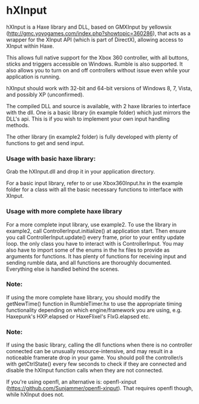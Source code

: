 hXInput
=======

hXInput is a Haxe library and DLL, based on GMXInput by yellowsix (http://gmc.yoyogames.com/index.php?showtopic=360286),
that acts as a wrapper for the XInput API (which is part of DirectX), allowing access to XInput within Haxe.

This allows full native support for the Xbox 360 controller, with all buttons, sticks and triggers accessible on Windows.
Rumble is also supported. It also allows you to turn on and off controllers without issue even while your
application is running.

hXInput should work with 32-bit and 64-bit versions of Windows 8, 7, Vista, and possibly XP (unconfirmed).

The compiled DLL and source is available, with 2 haxe libraries to interface with the dll. One is a basic library (in example folder) which just mirrors the DLL's api. This is if you wish to implement your own input handling methods.

The other library (in example2 folder) is fully developed with plenty of functions to get and send input.

<h3>Usage with basic haxe library:</h3>
Grab the hXInput.dll and drop it in your application directory. 

For a basic input library, refer to or use Xbox360Input.hx in the example
folder for a class with all the basic necessary functions to interface with XInput.

<h3>Usage with more complete haxe library</h3>
For a more complete input library, use example2. To use the library in example2, call ControllerInput.initialize() at application start.
Then ensure you call ControllerInput.update() every frame, prior to your entity update loop. the only class you have to interact with is ControllerInput. You may also have to import some of the enums in the hx files to provide as arguments for functions.
It has plenty of functions for receiving input and sending rumble data, and all functions are thoroughly documented.
Everything else is handled behind the scenes.

<h3>Note:</h3>
If using the more complete haxe library, you should modify the getNewTime() function in RumbleTimer.hx to use the appropriate timing functionality depending on which engine/framework you are using, e.g. Haxepunk's HXP.elapsed or HaxeFlixel's FlxG.elapsed etc.

<h3>Note:</h3>
If using the basic library, calling the dll functions when there is no controller connected can be unusually resource-intensive, 
and may result in a noticeable framerate drop in your game. You should poll the controller/s with
getCtrlState() every few seconds to check if they are connected and disable the hXInput function calls when
they are not connected.

If you're using openfl, an alternative is: openfl-xinput (https://github.com/Sunjammer/openfl-xinput).
That requires openfl though, while hXInput does not.
